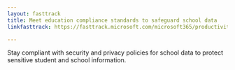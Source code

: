 ```yaml
---
layout: fasttrack
title: Meet education compliance standards to safeguard school data
linkfasttrack: https://fasttrack.microsoft.com/microsoft365/productivitylibrary/Meet-education-compliance-standards-to-safeguard-school-data 

---
```

Stay compliant with security and privacy policies for school data to protect sensitive student and school information.